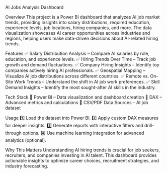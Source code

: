 AI Jobs Analysis Dashboard

Overview
This project is a Power BI dashboard that analyzes AI job market trends, providing insights into salary distributions, required education, experience levels, job locations, hiring companies, and more. The data visualization showcases AI career opportunities across industries and regions, helping users make data-driven decisions about AI-related hiring trends.

Features
✅ Salary Distribution Analysis – Compare AI salaries by role, education, and experience levels.
✅ Hiring Trends Over Time – Track job growth and demand fluctuations.
✅ Company Hiring Insights – Identify top companies actively hiring AI professionals.
✅ Geospatial Mapping – Visualize AI job distributions across different countries.
✅ Remote vs. On-Site Work Trends – Understand the shift in AI job work preferences.
✅ Skill Demand Insights – Identify the most sought-after AI skills in the industry.

Tech Stack
🔹 Power BI – Data visualization and dashboard creation
🔹 DAX – Advanced metrics and calculations
🔹 CSV/PDF Data Sources – AI job dataset

Usage
1️⃣ Load the dataset into Power BI.
2️⃣ Apply custom DAX measures for deeper insights.
3️⃣ Generate reports with interactive filters and drill-through options.
4️⃣ Use machine learning integration for advanced analytics (optional).

Why This Matters
Understanding AI hiring trends is crucial for job seekers, recruiters, and companies investing in AI talent. This dashboard provides actionable insights to optimize career choices, recruitment strategies, and industry forecasting.
